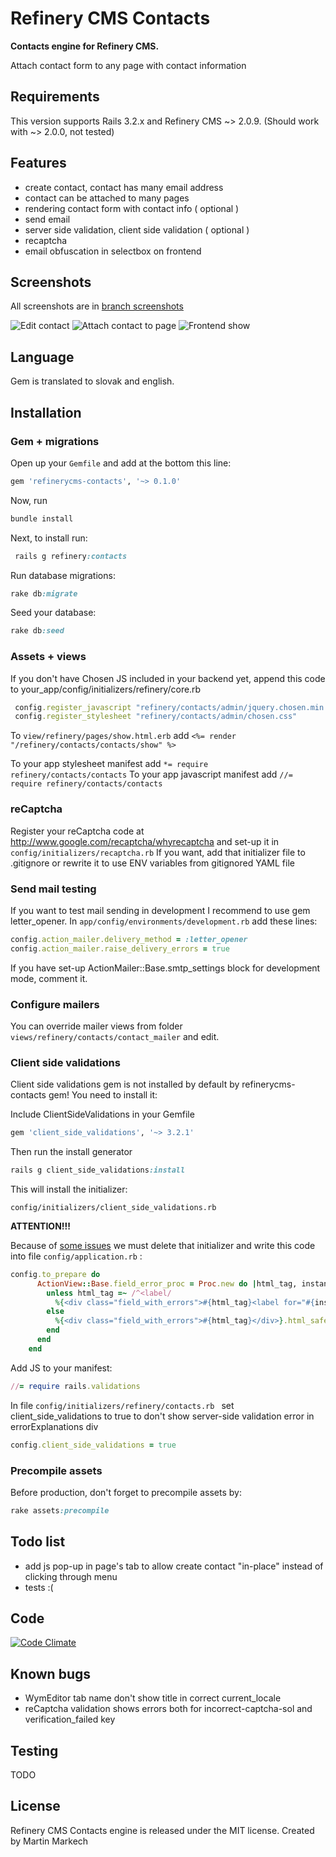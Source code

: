 # Refinery CMS Contacts

__Contacts engine for Refinery CMS.__

Attach contact form to any page with contact information

## Requirements

This version supports Rails 3.2.x and Refinery CMS ~> 2.0.9. (Should work with ~> 2.0.0, not tested)

## Features

* create contact, contact has many email address
* contact can be attached to many pages
* rendering contact form with contact info ( optional )
* send email
* server side validation, client side validation ( optional )
* recaptcha
* email obfuscation in selectbox on frontend


## Screenshots

All screenshots are in [branch screenshots](https://github.com/Matho/refinerycms-contacts/tree/screenshots)

![Edit contact](https://raw.github.com/Matho/refinerycms-contacts/screenshots/0.1.x/01_edit_contact.png)
![Attach contact to page](https://raw.github.com/Matho/refinerycms-contacts/screenshots/0.1.x/03_attach_contact_to_page.png)
![Frontend show](https://raw.github.com/Matho/refinerycms-contacts/screenshots/0.1.x/06_frontend_client_side_validation.png)

## Language

Gem is translated to slovak and english.


## Installation
### Gem + migrations

Open up your ``Gemfile`` and add at the bottom this line:

```ruby
gem 'refinerycms-contacts', '~> 0.1.0'
```

Now, run

```ruby
bundle install
```

Next, to install run:

```ruby
 rails g refinery:contacts
```

Run database migrations:

```ruby
rake db:migrate
```

Seed your database:

```ruby
rake db:seed
```

### Assets + views

If you don't have Chosen JS included in your backend yet, append this code to your_app/config/initializers/refinery/core.rb

```ruby
 config.register_javascript "refinery/contacts/admin/jquery.chosen.min.js"
 config.register_stylesheet "refinery/contacts/admin/chosen.css"
```

To ``view/refinery/pages/show.html.erb`` add ``<%= render "/refinery/contacts/contacts/show" %>``

To your app stylesheet manifest add ``*= require refinery/contacts/contacts``
To your app javascript manifest add ``//= require refinery/contacts/contacts``

### reCaptcha

Register your reCaptcha code at http://www.google.com/recaptcha/whyrecaptcha and set-up it in ``config/initializers/recaptcha.rb``
If you want, add that initializer file to .gitignore or rewrite it to use ENV variables from gitignored YAML file

### Send mail testing

If you want to test mail sending in development I recommend to use gem letter_opener.
In ``app/config/environments/development.rb`` add these lines:

```ruby
config.action_mailer.delivery_method = :letter_opener
config.action_mailer.raise_delivery_errors = true
```
If you have set-up ActionMailer::Base.smtp_settings block for development mode, comment it.

### Configure mailers

You can override mailer views from folder ``views/refinery/contacts/contact_mailer`` and edit.

### Client side validations

Client side validations gem is not installed by default by refinerycms-contacts gem! You need to install it:

Include ClientSideValidations in your Gemfile
```ruby
gem 'client_side_validations', '~> 3.2.1'
```

Then run the install generator
```ruby
rails g client_side_validations:install
```

This will install the initializer:
```
config/initializers/client_side_validations.rb
```
**ATTENTION!!!**

Because of [some issues](https://github.com/refinery/refinerycms/issues/961#issuecomment-4594545) we must
delete that initializer and write this code into file ``config/application.rb`` :
```ruby
config.to_prepare do
      ActionView::Base.field_error_proc = Proc.new do |html_tag, instance|
        unless html_tag =~ /^<label/
          %{<div class="field_with_errors">#{html_tag}<label for="#{instance.send(:tag_id)}" class="message">#{instance.error_message.first}</label></div>}.html_safe
        else
          %{<div class="field_with_errors">#{html_tag}</div>}.html_safe
        end
      end
    end
```

Add JS to your manifest:
```ruby
//= require rails.validations
```
In file ``config/initializers/refinery/contacts.rb `` set client_side_validations to true to don't show server-side validation error in errorExplanations div
```ruby
config.client_side_validations = true
```
### Precompile assets

Before production, don't forget to precompile assets by:

```ruby
rake assets:precompile
```

## Todo list

* add js pop-up in page's tab to allow create contact "in-place" instead of clicking through menu
* tests :(

## Code

[![Code Climate](https://codeclimate.com/badge.png)](https://codeclimate.com/github/Matho/refinerycms-contacts)

## Known bugs

* WymEditor tab name don't show title in correct current_locale
* reCaptcha validation shows errors both for incorrect-captcha-sol and verification_failed key

## Testing
TODO

## License

Refinery CMS Contacts engine is released under the MIT license. Created by Martin Markech